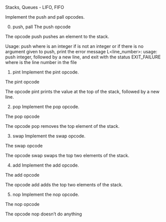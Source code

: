 Stacks, Queues - LIFO, FIFO

Implement the push and pall opcodes.

0. push, pall
The push opcode

The opcode push pushes an element to the stack.

Usage: push <int>
where <int> is an integer
if <int> is not an integer or if there is no argument given to push, print the error message L<line_number>: usage: push integer, followed by a new line, and exit with the status EXIT_FAILURE
where is the line number in the file

1. pint
Implement the pint opcode.

The pint opcode

The opcode pint prints the value at the top of the stack, followed by a new line.

2. pop
Implement the pop opcode.

The pop opcode

The opcode pop removes the top element of the stack.

3. swap
Implement the swap opcode.

The swap opcode

The opcode swap swaps the top two elements of the stack.

4. add
Implement the add opcode.

The add opcode

The opcode add adds the top two elements of the stack.

5. nop
Implement the nop opcode.

The nop opcode

The opcode nop doesn’t do anything
